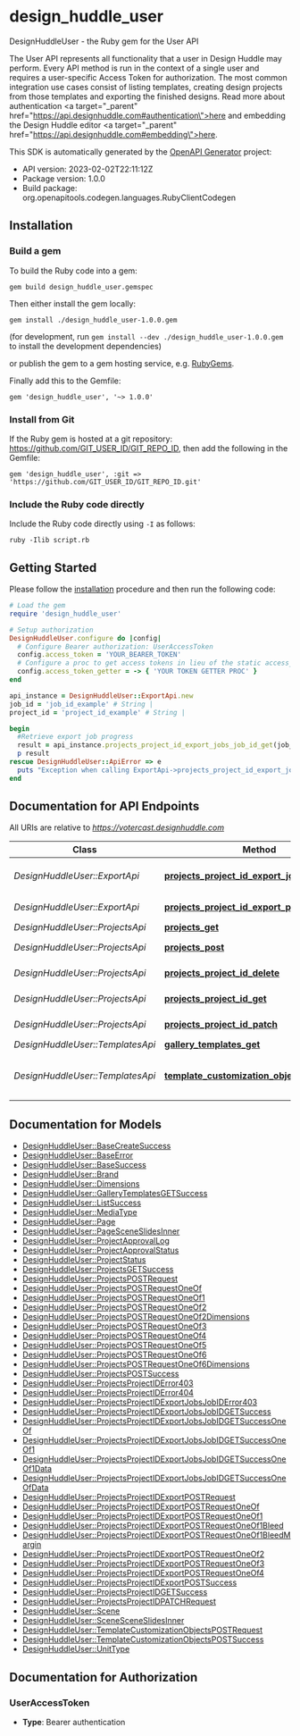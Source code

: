 # design_huddle_user

DesignHuddleUser - the Ruby gem for the User API

The User API represents all functionality that a user in Design Huddle may perform. Every API method is run in the context of a single user and requires a user-specific Access Token for authorization. The most common integration use cases consist of listing templates, creating design projects from those templates and exporting the finished designs. Read more about authentication <a target=\"_parent\" href=\"https://api.designhuddle.com#authentication\">here</a> and embedding the Design Huddle editor <a target=\"_parent\" href=\"https://api.designhuddle.com#embedding\">here</a>.

This SDK is automatically generated by the [OpenAPI Generator](https://openapi-generator.tech) project:

- API version: 2023-02-02T22:11:12Z
- Package version: 1.0.0
- Build package: org.openapitools.codegen.languages.RubyClientCodegen

## Installation

### Build a gem

To build the Ruby code into a gem:

```shell
gem build design_huddle_user.gemspec
```

Then either install the gem locally:

```shell
gem install ./design_huddle_user-1.0.0.gem
```

(for development, run `gem install --dev ./design_huddle_user-1.0.0.gem` to install the development dependencies)

or publish the gem to a gem hosting service, e.g. [RubyGems](https://rubygems.org/).

Finally add this to the Gemfile:

    gem 'design_huddle_user', '~> 1.0.0'

### Install from Git

If the Ruby gem is hosted at a git repository: https://github.com/GIT_USER_ID/GIT_REPO_ID, then add the following in the Gemfile:

    gem 'design_huddle_user', :git => 'https://github.com/GIT_USER_ID/GIT_REPO_ID.git'

### Include the Ruby code directly

Include the Ruby code directly using `-I` as follows:

```shell
ruby -Ilib script.rb
```

## Getting Started

Please follow the [installation](#installation) procedure and then run the following code:

```ruby
# Load the gem
require 'design_huddle_user'

# Setup authorization
DesignHuddleUser.configure do |config|
  # Configure Bearer authorization: UserAccessToken
  config.access_token = 'YOUR_BEARER_TOKEN'
  # Configure a proc to get access tokens in lieu of the static access_token configuration
  config.access_token_getter = -> { 'YOUR TOKEN GETTER PROC' } 
end

api_instance = DesignHuddleUser::ExportApi.new
job_id = 'job_id_example' # String | 
project_id = 'project_id_example' # String | 

begin
  #Retrieve export job progress
  result = api_instance.projects_project_id_export_jobs_job_id_get(job_id, project_id)
  p result
rescue DesignHuddleUser::ApiError => e
  puts "Exception when calling ExportApi->projects_project_id_export_jobs_job_id_get: #{e}"
end

```

## Documentation for API Endpoints

All URIs are relative to *https://votercast.designhuddle.com*

Class | Method | HTTP request | Description
------------ | ------------- | ------------- | -------------
*DesignHuddleUser::ExportApi* | [**projects_project_id_export_jobs_job_id_get**](docs/ExportApi.md#projects_project_id_export_jobs_job_id_get) | **GET** /projects/{project_id}/export/jobs/{job_id} | Retrieve export job progress
*DesignHuddleUser::ExportApi* | [**projects_project_id_export_post**](docs/ExportApi.md#projects_project_id_export_post) | **POST** /projects/{project_id}/export | Create an export job
*DesignHuddleUser::ProjectsApi* | [**projects_get**](docs/ProjectsApi.md#projects_get) | **GET** /projects | List projects
*DesignHuddleUser::ProjectsApi* | [**projects_post**](docs/ProjectsApi.md#projects_post) | **POST** /projects | Create a project
*DesignHuddleUser::ProjectsApi* | [**projects_project_id_delete**](docs/ProjectsApi.md#projects_project_id_delete) | **DELETE** /projects/{project_id} | Archive a project
*DesignHuddleUser::ProjectsApi* | [**projects_project_id_get**](docs/ProjectsApi.md#projects_project_id_get) | **GET** /projects/{project_id} | Retrieve a project
*DesignHuddleUser::ProjectsApi* | [**projects_project_id_patch**](docs/ProjectsApi.md#projects_project_id_patch) | **PATCH** /projects/{project_id} | Update a project
*DesignHuddleUser::TemplatesApi* | [**gallery_templates_get**](docs/TemplatesApi.md#gallery_templates_get) | **GET** /gallery/templates | List templates
*DesignHuddleUser::TemplatesApi* | [**template_customization_objects_post**](docs/TemplatesApi.md#template_customization_objects_post) | **POST** /template/customization-objects | Create a template customization object


## Documentation for Models

 - [DesignHuddleUser::BaseCreateSuccess](docs/BaseCreateSuccess.md)
 - [DesignHuddleUser::BaseError](docs/BaseError.md)
 - [DesignHuddleUser::BaseSuccess](docs/BaseSuccess.md)
 - [DesignHuddleUser::Brand](docs/Brand.md)
 - [DesignHuddleUser::Dimensions](docs/Dimensions.md)
 - [DesignHuddleUser::GalleryTemplatesGETSuccess](docs/GalleryTemplatesGETSuccess.md)
 - [DesignHuddleUser::ListSuccess](docs/ListSuccess.md)
 - [DesignHuddleUser::MediaType](docs/MediaType.md)
 - [DesignHuddleUser::Page](docs/Page.md)
 - [DesignHuddleUser::PageSceneSlidesInner](docs/PageSceneSlidesInner.md)
 - [DesignHuddleUser::ProjectApprovalLog](docs/ProjectApprovalLog.md)
 - [DesignHuddleUser::ProjectApprovalStatus](docs/ProjectApprovalStatus.md)
 - [DesignHuddleUser::ProjectStatus](docs/ProjectStatus.md)
 - [DesignHuddleUser::ProjectsGETSuccess](docs/ProjectsGETSuccess.md)
 - [DesignHuddleUser::ProjectsPOSTRequest](docs/ProjectsPOSTRequest.md)
 - [DesignHuddleUser::ProjectsPOSTRequestOneOf](docs/ProjectsPOSTRequestOneOf.md)
 - [DesignHuddleUser::ProjectsPOSTRequestOneOf1](docs/ProjectsPOSTRequestOneOf1.md)
 - [DesignHuddleUser::ProjectsPOSTRequestOneOf2](docs/ProjectsPOSTRequestOneOf2.md)
 - [DesignHuddleUser::ProjectsPOSTRequestOneOf2Dimensions](docs/ProjectsPOSTRequestOneOf2Dimensions.md)
 - [DesignHuddleUser::ProjectsPOSTRequestOneOf3](docs/ProjectsPOSTRequestOneOf3.md)
 - [DesignHuddleUser::ProjectsPOSTRequestOneOf4](docs/ProjectsPOSTRequestOneOf4.md)
 - [DesignHuddleUser::ProjectsPOSTRequestOneOf5](docs/ProjectsPOSTRequestOneOf5.md)
 - [DesignHuddleUser::ProjectsPOSTRequestOneOf6](docs/ProjectsPOSTRequestOneOf6.md)
 - [DesignHuddleUser::ProjectsPOSTRequestOneOf6Dimensions](docs/ProjectsPOSTRequestOneOf6Dimensions.md)
 - [DesignHuddleUser::ProjectsPOSTSuccess](docs/ProjectsPOSTSuccess.md)
 - [DesignHuddleUser::ProjectsProjectIDError403](docs/ProjectsProjectIDError403.md)
 - [DesignHuddleUser::ProjectsProjectIDError404](docs/ProjectsProjectIDError404.md)
 - [DesignHuddleUser::ProjectsProjectIDExportJobsJobIDError403](docs/ProjectsProjectIDExportJobsJobIDError403.md)
 - [DesignHuddleUser::ProjectsProjectIDExportJobsJobIDGETSuccess](docs/ProjectsProjectIDExportJobsJobIDGETSuccess.md)
 - [DesignHuddleUser::ProjectsProjectIDExportJobsJobIDGETSuccessOneOf](docs/ProjectsProjectIDExportJobsJobIDGETSuccessOneOf.md)
 - [DesignHuddleUser::ProjectsProjectIDExportJobsJobIDGETSuccessOneOf1](docs/ProjectsProjectIDExportJobsJobIDGETSuccessOneOf1.md)
 - [DesignHuddleUser::ProjectsProjectIDExportJobsJobIDGETSuccessOneOf1Data](docs/ProjectsProjectIDExportJobsJobIDGETSuccessOneOf1Data.md)
 - [DesignHuddleUser::ProjectsProjectIDExportJobsJobIDGETSuccessOneOfData](docs/ProjectsProjectIDExportJobsJobIDGETSuccessOneOfData.md)
 - [DesignHuddleUser::ProjectsProjectIDExportPOSTRequest](docs/ProjectsProjectIDExportPOSTRequest.md)
 - [DesignHuddleUser::ProjectsProjectIDExportPOSTRequestOneOf](docs/ProjectsProjectIDExportPOSTRequestOneOf.md)
 - [DesignHuddleUser::ProjectsProjectIDExportPOSTRequestOneOf1](docs/ProjectsProjectIDExportPOSTRequestOneOf1.md)
 - [DesignHuddleUser::ProjectsProjectIDExportPOSTRequestOneOf1Bleed](docs/ProjectsProjectIDExportPOSTRequestOneOf1Bleed.md)
 - [DesignHuddleUser::ProjectsProjectIDExportPOSTRequestOneOf1BleedMargin](docs/ProjectsProjectIDExportPOSTRequestOneOf1BleedMargin.md)
 - [DesignHuddleUser::ProjectsProjectIDExportPOSTRequestOneOf2](docs/ProjectsProjectIDExportPOSTRequestOneOf2.md)
 - [DesignHuddleUser::ProjectsProjectIDExportPOSTRequestOneOf3](docs/ProjectsProjectIDExportPOSTRequestOneOf3.md)
 - [DesignHuddleUser::ProjectsProjectIDExportPOSTRequestOneOf4](docs/ProjectsProjectIDExportPOSTRequestOneOf4.md)
 - [DesignHuddleUser::ProjectsProjectIDExportPOSTSuccess](docs/ProjectsProjectIDExportPOSTSuccess.md)
 - [DesignHuddleUser::ProjectsProjectIDGETSuccess](docs/ProjectsProjectIDGETSuccess.md)
 - [DesignHuddleUser::ProjectsProjectIDPATCHRequest](docs/ProjectsProjectIDPATCHRequest.md)
 - [DesignHuddleUser::Scene](docs/Scene.md)
 - [DesignHuddleUser::SceneSceneSlidesInner](docs/SceneSceneSlidesInner.md)
 - [DesignHuddleUser::TemplateCustomizationObjectsPOSTRequest](docs/TemplateCustomizationObjectsPOSTRequest.md)
 - [DesignHuddleUser::TemplateCustomizationObjectsPOSTSuccess](docs/TemplateCustomizationObjectsPOSTSuccess.md)
 - [DesignHuddleUser::UnitType](docs/UnitType.md)


## Documentation for Authorization


### UserAccessToken

- **Type**: Bearer authentication

